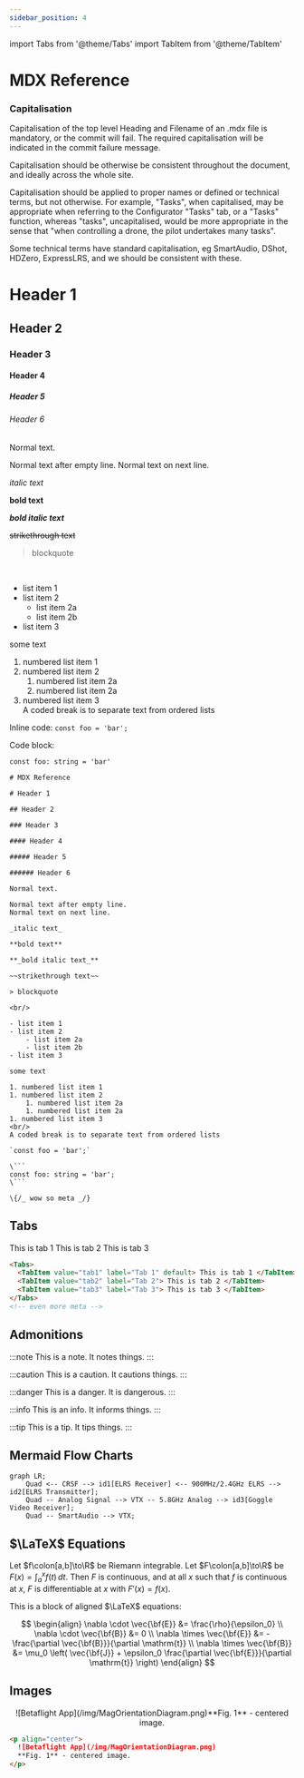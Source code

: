 ```yaml
---
sidebar_position: 4
---
```


import Tabs from '@theme/Tabs'
import TabItem from '@theme/TabItem'

# MDX Reference

### Capitalisation

Capitalisation of the top level Heading and Filename of an .mdx file is mandatory, or the commit will fail. The required capitalisation will be indicated in the commit failure message.

Capitalisation should be otherwise be consistent throughout the document, and ideally across the whole site.

Capitalisation should be applied to proper names or defined or technical terms, but not otherwise. For example, "Tasks", when capitalised, may be appropriate when referring to the Configurator "Tasks" tab, or a "Tasks" function, whereas "tasks", uncapitalised, would be more appropriate in the sense that "when controlling a drone, the pilot undertakes many tasks".

Some technical terms have standard capitalisation, eg SmartAudio, DShot, HDZero, ExpressLRS, and we should be consistent with these.

# Header 1

## Header 2

### Header 3

#### Header 4

##### Header 5

###### Header 6

Normal text.

Normal text after empty line.
Normal text on next line.

_italic text_

**bold text**

**_bold italic text_**

~~strikethrough text~~

> blockquote

<br/>

- list item 1
- list item 2
  - list item 2a
  - list item 2b
- list item 3

some text

1. numbered list item 1
1. numbered list item 2
   1. numbered list item 2a
   1. numbered list item 2a
1. numbered list item 3
   <br/>
   A coded break is to separate text from ordered lists

Inline code: `const foo = 'bar';`

Code block:

```
const foo: string = 'bar'
```

````
# MDX Reference

# Header 1

## Header 2

### Header 3

#### Header 4

##### Header 5

###### Header 6

Normal text.

Normal text after empty line.
Normal text on next line.

_italic text_

**bold text**

**_bold italic text_**

~~strikethrough text~~

> blockquote

<br/>

- list item 1
- list item 2
    - list item 2a
    - list item 2b
- list item 3

some text

1. numbered list item 1
1. numbered list item 2
    1. numbered list item 2a
    1. numbered list item 2a
1. numbered list item 3
<br/>
A coded break is to separate text from ordered lists

`const foo = 'bar';`

\```
const foo: string = 'bar';
\```

\{/_ wow so meta _/}
````

## Tabs

<Tabs>
	<TabItem value="tab1" label="Tab 1" default>
		This is tab 1
	</TabItem>
	<TabItem value="tab2" label="Tab 2">
		This is tab 2
	</TabItem>
	<TabItem value="tab3" label="Tab 3">
		This is tab 3
	</TabItem>
</Tabs>

```html
<Tabs>
  <TabItem value="tab1" label="Tab 1" default> This is tab 1 </TabItem>
  <TabItem value="tab2" label="Tab 2"> This is tab 2 </TabItem>
  <TabItem value="tab3" label="Tab 3"> This is tab 3 </TabItem>
</Tabs>
<!-- even more meta -->
```

## Admonitions

:::note
This is a note. It notes things.
:::

:::caution
This is a caution. It cautions things.
:::

:::danger
This is a danger. It is dangerous.
:::

:::info
This is an info. It informs things.
:::

:::tip
This is a tip. It tips things.
:::

## Mermaid Flow Charts

```mermaid
graph LR;
	Quad <-- CRSF --> id1[ELRS Receiver] <-- 900MHz/2.4GHz ELRS --> id2[ELRS Transmitter];
	Quad -- Analog Signal --> VTX -- 5.8GHz Analog --> id3[Goggle Video Receiver];
	Quad -- SmartAudio --> VTX;
```

## $\LaTeX$ Equations

Let $f\colon[a,b]\to\R$ be Riemann integrable. Let $F\colon[a,b]\to\R$ be
$F(x)=\int_{a}^{x} f(t)\,dt$. Then $F$ is continuous, and at all $x$ such that
$f$ is continuous at $x$, $F$ is differentiable at $x$ with $F'(x)=f(x)$.

This is a block of aligned $\LaTeX$ equations:

$$
\begin{align}
    \nabla \cdot \vec{\bf{E}} &= \frac{\rho}{\epsilon_0} \\
    \nabla \cdot \vec{\bf{B}} &= 0 \\
    \nabla \times \vec{\bf{E}} &= - \frac{\partial \vec{\bf{B}}}{\partial \mathrm{t}} \\
    \nabla \times \vec{\bf{B}} &= \mu_0 \left( \vec{\bf{J}} + \epsilon_0 \frac{\partial \vec{\bf{E}}}{\partial \mathrm{t}} \right)
\end{align}
$$

## Images

<p align="center">![Betaflight App](/img/MagOrientationDiagram.png)**Fig. 1** - centered image.</p>
 
```md
<p align="center">
  ![Betaflight App](/img/MagOrientationDiagram.png)
  **Fig. 1** - centered image.
</p>
```

